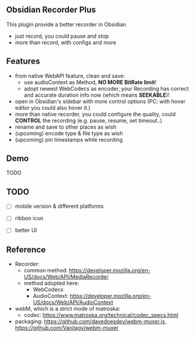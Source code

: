## Obsidian Recorder Plus
This plugin provide a better recorder in Obsidian
- just record, you could pause and stop
- more than record, with configs and more

## Features
- from native WebAPI feature, clean and save:
    - use audioContext as Method, **NO MORE BitRate limit**!
    - adopt newest WebCodecs as encoder, your Recording has correct and accurate duration info now (which means **SEEKABLE**)!
- open in Obsidian's sidebar with more control options (PC: with hover editor you could also hover it.)
- more than native recorder, you could configure the quality, could **CONTROL** the recording (e.g. pause, resume, set timeout..)
- rename and save to other places as wish
- (upcoming) encode type & file type as wish
- (upcoming) pin timestamps while recording

## Demo
TODO

## TODO
* [ ] mobile version & different platforms
* [ ] ribbon icon
* [ ] better UI


## Reference
- Recorder:
    - common method: https://developer.mozilla.org/en-US/docs/Web/API/MediaRecorder
    - method adopted here: 
        - WebCodecs
        - AudioContext: https://developer.mozilla.org/en-US/docs/Web/API/AudioContext
- webM, which is a strict mode of matroska:
    - codec: https://www.matroska.org/technical/codec_specs.html
- packaging: https://github.com/davedoesdev/webm-muxer.js, https://github.com/Vanilagy/webm-muxer
